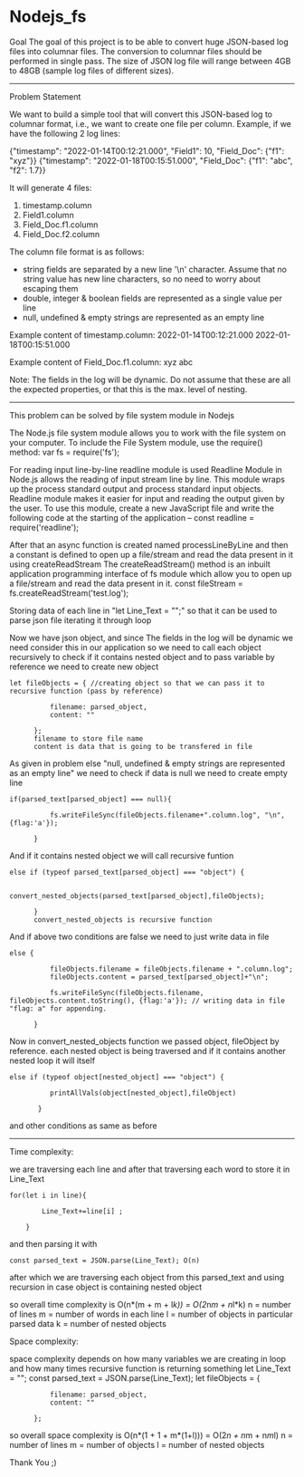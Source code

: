 # Nodejs_fs

Goal
The goal of this project is to be able to convert huge JSON-based log files into columnar files. The conversion to columnar files should be performed in single pass.
The size of JSON log file will range between 4GB to 48GB (sample log files of different sizes).

----------------------------------------------------------------------------------------------------------------------------------

Problem Statement

We want to build a simple tool that will convert this JSON-based log to columnar format, i.e., we want to create one file per column.
Example, if we have the following 2 log lines:

{"timestamp": "2022-01-14T00:12:21.000", "Field1": 10, "Field_Doc": {"f1": "xyz"}}
{"timestamp": "2022-01-18T00:15:51.000", "Field_Doc": {"f1": "abc", "f2": 1.7}}

It will generate 4 files:
1. timestamp.column
2. Field1.column
3. Field_Doc.f1.column
4. Field_Doc.f2.column

The column file format is as follows:
- string fields are separated by a new line '\n' character. Assume that no string value has new line characters, so no need to worry about escaping them
- double, integer & boolean fields are represented as a single value per line
- null, undefined & empty strings are represented as an empty line

Example content of timestamp.column:
2022-01-14T00:12:21.000
2022-01-18T00:15:51.000

Example content of Field_Doc.f1.column:
xyz
abc

Note: The fields in the log will be dynamic. Do not assume that these are all the expected properties, or that this is the max. level of nesting.

-------------------------------------------------------------------------------------------------------------------------------------

This problem can be solved by file system module in Nodejs 

The Node.js file system module allows you to work with the file system on your computer.
To include the File System module, use the require() method:
    var fs = require('fs');

For reading input line-by-line readline module is used
Readline Module in Node.js allows the reading of input stream line by line. This module wraps up the process standard output and process standard input objects. Readline module makes it easier for input and reading the output given by the user. To use this module, create a new JavaScript file and write the following code at the starting of the application – 
    const readline = require('readline');

After that an async function is created named processLineByLine and then a constant is defined to open up a file/stream and read the data present in it using createReadStream
The createReadStream() method is an inbuilt application programming interface of fs module which allow you to open up a file/stream and read the data present in it.
    const fileStream = fs.createReadStream('test.log');

Storing data of each line in "let Line_Text = "";" so that it can be used to parse json file iterating it through loop

Now we have json object, and since The fields in the log will be dynamic we need consider this in our application so we need to call each object recursively to check if it contains nested object and to pass variable by reference we need to create new object 

    let fileObjects = { //creating object so that we can pass it to recursive function (pass by reference)

              filename: parsed_object,
              content: ""

          };
          filename to store file name
          content is data that is going to be transfered in file

As given in problem else "null, undefined & empty strings are represented as an empty line" we need to check if data is null we need to create empty line

    if(parsed_text[parsed_object] === null){

              fs.writeFileSync(fileObjects.filename+".column.log", "\n", {flag:'a'});

          }

And if it contains nested object we will call recursive funtion 

    else if (typeof parsed_text[parsed_object] === "object") {

              convert_nested_objects(parsed_text[parsed_object],fileObjects);

          }
          convert_nested_objects is recursive function

And if above two conditions are false we need to just write data in file

    else {

              fileObjects.filename = fileObjects.filename + ".column.log"; 
              fileObjects.content = parsed_text[parsed_object]+"\n";
                        
              fs.writeFileSync(fileObjects.filename, fileObjects.content.toString(), {flag:'a'}); // writing data in file "flag: a" for appending.
                    
          }

Now in convert_nested_objects function we passed object, fileObject by reference.
each nested object is being traversed and if it contains another nested loop it will itself

    else if (typeof object[nested_object] === "object") {

              printAllVals(object[nested_object],fileObject)  

           } 

and other conditions as same as before


-------------------------------------------------------------------------------------------------------------------------------------


Time complexity:

we are traversing each line and after that traversing each word to store it in Line_Text

    for(let i in line){ 

            Line_Text+=line[i] ;

        }
and then parsing it with 

    const parsed_text = JSON.parse(Line_Text); O(n)

after which we are traversing each object from this parsed_text and using recursion in case object is containing nested object

so overall time complexity is O(n*(m + m + l*k)) = O(2*n*m + n*l*k)
n = number of lines
m = number of words in each line
l = number of objects in particular parsed data
k = number of nested objects

Space complexity:

space complexity depends on how many variables we are creating in loop and how many times recursive function is returning something
let Line_Text = "";
const parsed_text = JSON.parse(Line_Text);
let fileObjects = {

              filename: parsed_object,
              content: ""

          };

so overall space complexity is O(n*(1 + 1 + m*(1+l))) = O(2*n + n*m + n*m*l)
n = number of lines
m = number of objects
l = number of nested objects




Thank You ;)

